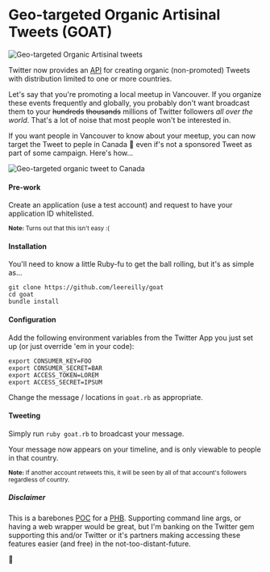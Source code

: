# Geo-targeted Organic Artisinal Tweets (GOAT)

![Geo-targeted Organic Artisinal tweets](http://imgur.com/i6YusiF.gif)

Twitter now provides an [API](https://dev.twitter.com/ads/campaigns/geo-casting) for creating organic (non-promoted) Tweets with distribution limited to one or more countries.

Let's say that you're promoting a local meetup in Vancouver. If you organize these events frequently and globally, you probably don't want broadcast them to your ~~hundreds~~ ~~thousands~~ millions of Twitter followers *all over the world*. That's a lot of noise that most people won't be interested in.

If you want people in Vancouver to know about your meetup, you can now target the Tweet to peple in Canada :maple_leaf: even if's not a sponsored Tweet as part of some campaign. Here's how...

![Geo-targeted organic tweet to Canada](http://i.imgur.com/N73KnwE.png)


#### Pre-work


Create an application (use a test account) and request to have your application ID whitelisted.<br>

<sup><strong>Note:</strong> Turns out that this isn't easy :( </sup>

#### Installation

You'll need to know a little Ruby-fu to get the ball rolling, but it's as simple as...

```
git clone https://github.com/leereilly/goat
cd goat
bundle install
```

#### Configuration

Add the following environment variables from the Twitter App you just set up (or just override 'em in your code):

```
export CONSUMER_KEY=FOO
export CONSUMER_SECRET=BAR
export ACCESS_TOKEN=LOREM
export ACCESS_SECRET=IPSUM
```

Change the message / locations in `goat.rb` as appropriate.
#### Tweeting

Simply run `ruby goat.rb` to broadcast your message.



Your message now appears on your timeline, and is only viewable to people in that country.

<sup><strong>Note:</strong>  If another account retweets this, it will be seen by all of that account's followers regardless of country. </sup>


##### Disclaimer

This is a barebones [POC](https://en.wikipedia.org/wiki/Proof_of_concept) for a [PHB](https://en.wikipedia.org/wiki/Pointy-haired_Boss). Supporting command line args, or having a web wrapper would be great, but I'm banking on the Twitter gem supporting this and/or Twitter or it's partners making accessing these features easier (and free) in the not-too-distant-future.

 :goat:
